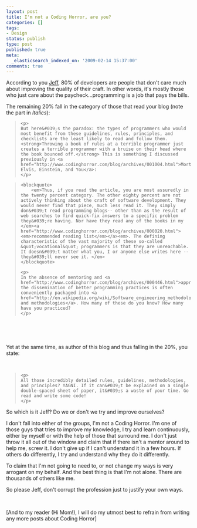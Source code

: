 ```yaml
---
layout: post
title: I'm not a Coding Horror, are you?
categories: []
tags:
- Design
status: publish
type: post
published: true
meta:
  _elasticsearch_indexed_on: '2009-02-14 15:37:00'
comments: true
---
```

<p>
According to you <a href="http://www.codinghorror.com">Jeff</a>, 80% of developers are people that don&#039;t care much about improving the quality of their craft. In other words, it&#039;s mostly those who just care about the paycheck...programming is a job that pays the bills.
</p>

<p>
The remaining 20% fall in the category of those that read your blog (note the part in <em>Italics</em>):
</p>

<blockquote>

	<p>
	But here&#039;s the paradox: the types of programmers who would most benefit from these guidelines, rules, principles, and checklists are the least likely to read and follow them. <strong>Throwing a book of rules at a terrible programmer just creates a terrible programmer with a bruise on their head where the book bounced off.</strong> This is something I discussed previously in <a href="http://www.codinghorror.com/blog/archives/001004.html">Mort, Elvis, Einstein, and You</a>:
	</p>

</blockquote>

<blockquote>

	<blockquote>
		<em>Thus, if you read the article, you are most assuredly in the twenty percent category. The other eighty percent are not actively thinking about the craft of software development. They would never find that piece, much less read it. They simply don&#039;t read programming blogs-- other than as the result of web searches to find quick-fix answers to a specific problem they&#039;re having. Nor have they read any of the books in my </em><a href="http://www.codinghorror.com/blog/archives/000020.html"><em>recommended reading list</em></a><em>. The defining characteristic of the vast majority of these so-called &quot;vocational&quot; programmers is that they are unreachable. It doesn&#039;t matter what you, I or anyone else writes here -- they&#039;ll never see it. </em>
	</blockquote>

	<p>
	In the absence of mentoring and <a href="http://www.codinghorror.com/blog/archives/000446.html">apprenticeship</a>, the dissemination of better programming practices is often conveniently packaged into <a href="http://en.wikipedia.org/wiki/Software_engineering_methodology#Specific_software_development_methodologies">processes and methodologies</a>. How many of these do you know? How many have you practiced?
	</p>

</blockquote>

<p>
&nbsp;
</p>
<p>
&nbsp;
</p>
<p>
Yet at the same time, as author of this blog and thus falling in the 20%, you state:
</p>
<p>
&nbsp;
</p>

<blockquote>

	<p>
	All those incredibly detailed rules, guidelines, methodologies, and principles? YAGNI. If it can&#039;t be explained on a single double-spaced sheet of paper, it&#039;s a waste of your time. Go read and write some code!
	</p>

</blockquote>

<p>
So which is it Jeff? Do we or don&#039;t we try and improve ourselves?
</p>

<p>
I don&#039;t fall into either of the groups, I&#039;m not a Coding Horror. I&#039;m one of those guys that tries to improve my knowledge, I try and learn continuously, either by myself or with the help of those that surround me. I don&#039;t just throw it all out of the window and claim that if there isn&#039;t a mentor around to help me, screw it. I don&#039;t give up if I can&#039;t understand it in a few hours. If others do differently, I try and understand why they do it differently.&nbsp;
</p>

<p>
To claim that I&#039;m not going to need to, or not change my ways is very arrogant on my behalf. And the best thing is that I&#039;m not alone. There are thousands of others like me.
</p>

<p>
So please Jeff, don&#039;t corrupt the profession just to justify your own ways.
</p>

<p>
&nbsp;
</p>

<p>
[And to my reader (Hi Mom!), I will do my utmost best to refrain from writing any more posts about Coding Horror]
</p>
